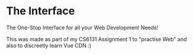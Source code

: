 # The Interface
The One-Stop Interface for all your Web Development Needs!

This was made as part of my CS6131 Assignment 1 to "practise Web" and also to discreetly learn Vue CDN :)
